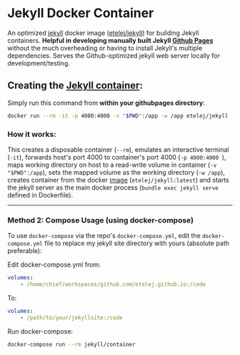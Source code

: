 # Jekyll Docker Container

An optimized [jekyll]("http://jekyllrb.com") docker image ([etelej/jekyll](https://hub.docker.com/r/etelej/jekyll/)) for building Jekyll containers. **Helpful in developing manually built Jekyll [Github Pages]("https://pages.github.com")** without the much overheading or having to install Jekyll's multiple dependencies. Serves the Github-optimized jekyll web server locally for development/testing.   

## Creating the [Jekyll container](https://etelej.github.io/jekyll-container/): 

Simply run this command from **within your githubpages directory**: 

```bash
docker run --rm -it -p 4000:4000 -v "$PWD":/app -w /app etelej/jekyll 
```

### How it works:
This creates a disposable container (`--rm`), emulates an interactive terminal (`-it`), forwards host's port 4000 to container's port 4000 (`-p 4000:4000 `), maps working directory on host to a read-write volume in container (`-v "$PWD":/app`), sets the mapped volume as the working directory (`-w /app`), creates container from the docker [image](https://hub.docker.com/r/etelej/jekyll/) (`etelej/jekyll:latest`) and starts the jekyll server as the main docker process (`bundle exec jekyll serve` defined in Dockerfile).

***

### Method 2: Compose Usage (using **docker-compose**) 

To use `docker-compose` via the repo's `docker-compose.yml`, edit the `docker-compose.yml` file to replace my jekyll site directory with yours (absolute path preferable):

Edit docker-compose.yml from:

```yml
volumes:
    - /home/chief/workspaces/github.com/etelej.github.io:/code
```

To:

```yml
volumes:
    - /path/to/your/jekyllsite:/code
```

Run docker-compose:

```bash
docker-compose run --rm jekyll/container
```